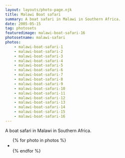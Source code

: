 ```yaml
---
layout: layouts/photo-page.njk
title: Malawi Boat safari
summary: A boat safari in Malawi in Southern Africa.
date: 2005-05-15
tag: photosets
featuredimage: malawi-boat-safari-16
photosetname: malawi-safari
photos:
    - malawi-boat-safari-1
    - malawi-boat-safari-2
    - malawi-boat-safari-3
    - malawi-boat-safari-4
    - malawi-boat-safari-5
    - malawi-boat-safari-6
    - malawi-boat-safari-7
    - malawi-boat-safari-8
    - malawi-boat-safari-9
    - malawi-boat-safari-10
    - malawi-boat-safari-11
    - malawi-boat-safari-12
    - malawi-boat-safari-13
    - malawi-boat-safari-14
    - malawi-boat-safari-15
    - malawi-boat-safari-16
---
```

A boat safari in Malawi in Southern Africa.
<ul>
 {% for photo in photos %}
<li><img src="/images/photos/{{ photosetname }}/{{ photo }}.jpg" class="gallery__img" alt="" title="" /></li>
{% endfor %}
</ul>